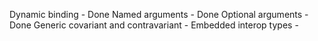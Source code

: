 
Dynamic binding							- Done
Named arguments							- Done
Optional arguments						- Done
Generic covariant and contravariant		-
Embedded interop types					-
